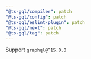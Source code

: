 ```yaml
---
"@ts-gql/compiler": patch
"@ts-gql/config": patch
"@ts-gql/eslint-plugin": patch
"@ts-gql/next": patch
"@ts-gql/tag": patch
---
```


Support `graphql@^15.0.0`
